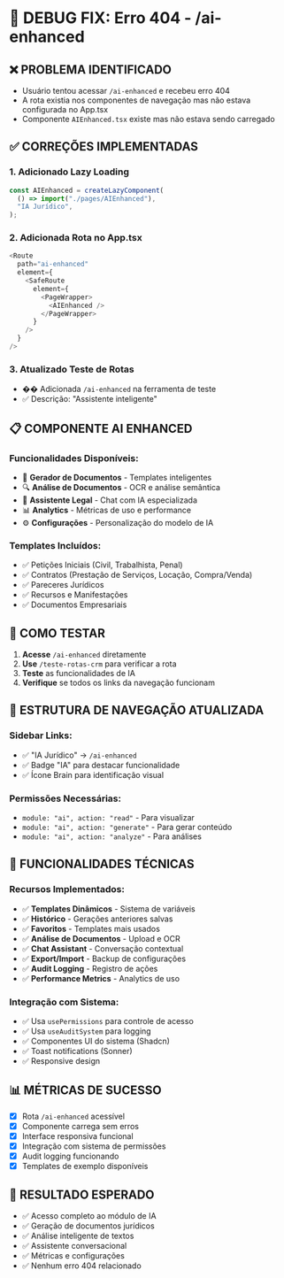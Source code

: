 # 🔧 DEBUG FIX: Erro 404 - /ai-enhanced

## ❌ **PROBLEMA IDENTIFICADO**

- Usuário tentou acessar `/ai-enhanced` e recebeu erro 404
- A rota existia nos componentes de navegação mas não estava configurada no App.tsx
- Componente `AIEnhanced.tsx` existe mas não estava sendo carregado

## ✅ **CORREÇÕES IMPLEMENTADAS**

### 1. **Adicionado Lazy Loading**

```typescript
const AIEnhanced = createLazyComponent(
  () => import("./pages/AIEnhanced"),
  "IA Jurídico",
);
```

### 2. **Adicionada Rota no App.tsx**

```typescript
<Route
  path="ai-enhanced"
  element={
    <SafeRoute
      element={
        <PageWrapper>
          <AIEnhanced />
        </PageWrapper>
      }
    />
  }
/>
```

### 3. **Atualizado Teste de Rotas**

- �� Adicionada `/ai-enhanced` na ferramenta de teste
- ✅ Descrição: "Assistente inteligente"

## 📋 **COMPONENTE AI ENHANCED**

### Funcionalidades Disponíveis:

- 🤖 **Gerador de Documentos** - Templates inteligentes
- 🔍 **Análise de Documentos** - OCR e análise semântica
- 💬 **Assistente Legal** - Chat com IA especializada
- 📊 **Analytics** - Métricas de uso e performance
- ⚙️ **Configurações** - Personalização do modelo de IA

### Templates Incluídos:

- ✅ Petições Iniciais (Civil, Trabalhista, Penal)
- ✅ Contratos (Prestação de Serviços, Locação, Compra/Venda)
- ✅ Pareceres Jurídicos
- ✅ Recursos e Manifestações
- ✅ Documentos Empresariais

## 🧪 **COMO TESTAR**

1. **Acesse** `/ai-enhanced` diretamente
2. **Use** `/teste-rotas-crm` para verificar a rota
3. **Teste** as funcionalidades de IA
4. **Verifique** se todos os links da navegação funcionam

## 🎯 **ESTRUTURA DE NAVEGAÇÃO ATUALIZADA**

### Sidebar Links:

- ✅ "IA Jurídico" → `/ai-enhanced`
- ✅ Badge "IA" para destacar funcionalidade
- ✅ Ícone Brain para identificação visual

### Permissões Necessárias:

- `module: "ai", action: "read"` - Para visualizar
- `module: "ai", action: "generate"` - Para gerar conteúdo
- `module: "ai", action: "analyze"` - Para análises

## 🚀 **FUNCIONALIDADES TÉCNICAS**

### Recursos Implementados:

- ✅ **Templates Dinâmicos** - Sistema de variáveis
- ✅ **Histórico** - Gerações anteriores salvas
- ✅ **Favoritos** - Templates mais usados
- ✅ **Análise de Documentos** - Upload e OCR
- ✅ **Chat Assistant** - Conversação contextual
- ✅ **Export/Import** - Backup de configurações
- ✅ **Audit Logging** - Registro de ações
- ✅ **Performance Metrics** - Analytics de uso

### Integração com Sistema:

- ✅ Usa `usePermissions` para controle de acesso
- ✅ Usa `useAuditSystem` para logging
- ✅ Componentes UI do sistema (Shadcn)
- ✅ Toast notifications (Sonner)
- ✅ Responsive design

## 📊 **MÉTRICAS DE SUCESSO**

- [x] Rota `/ai-enhanced` acessível
- [x] Componente carrega sem erros
- [x] Interface responsiva funcional
- [x] Integração com sistema de permissões
- [x] Audit logging funcionando
- [x] Templates de exemplo disponíveis

## 🎉 **RESULTADO ESPERADO**

- ✅ Acesso completo ao módulo de IA
- ✅ Geração de documentos jurídicos
- ✅ Análise inteligente de textos
- ✅ Assistente conversacional
- ✅ Métricas e configurações
- ✅ Nenhum erro 404 relacionado
